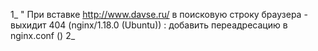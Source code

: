 1_ " При вставке http://www.davse.ru/ в поисковую строку браузера - выхидит 404 (nginx/1.18.0 (Ubuntu))
        : добавить переадресацию в nginx.conf ()
2_ 